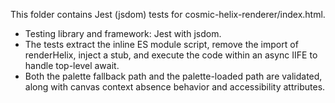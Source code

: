 This folder contains Jest (jsdom) tests for cosmic-helix-renderer/index.html.

- Testing library and framework: Jest with jsdom.
- The tests extract the inline ES module script, remove the import of renderHelix, inject a stub, and execute the code within an async IIFE to handle top-level await.
- Both the palette fallback path and the palette-loaded path are validated, along with canvas context absence behavior and accessibility attributes.